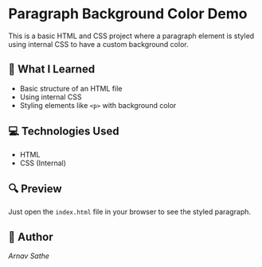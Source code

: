 # Paragraph Background Color Demo

This is a basic HTML and CSS project where a paragraph element is styled using internal CSS to have a custom background color.

## 🧠 What I Learned

- Basic structure of an HTML file
- Using internal CSS
- Styling elements like `<p>` with background color

## 💻 Technologies Used

- HTML
- CSS (Internal)

## 🔍 Preview

Just open the `index.html` file in your browser to see the styled paragraph.

## 📇 Author

*Arnav Sathe*


